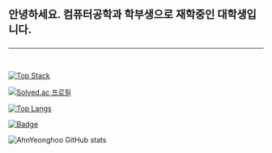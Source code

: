 ## 안녕하세요. 컴퓨터공학과 학부생으로 재학중인 대학생입니다.

### 

<hr />

<br>



[![Top Stack](https://widget.realdeveloper.pro/api/top?stack=Python,Django,Node.js)](https://github.com/dksdudgn00)

[![Solved.ac 프로필](http://mazassumnida.wtf/api/v2/generate_badge?boj=dksdudgn00)](https://solved.ac/dksdudgn00)

[![Top Langs](https://github-readme-stats.vercel.app/api/top-langs/?username=AhnYeonghoo&layout=compact&theme=tokyonight&langs_count=8)](https://github.com/anuraghazra/github-readme-stats)

[![Badge](https://widget.realdeveloper.pro/api/badge?title=Languages&badges=Python,C,JavaScript,Django,Node.js)](https://github.com/dksdudgn00)

![AhnYeonghoo GitHub stats](https://github-readme-stats.vercel.app/api?AhnYeonghoo=anuraghazra&show_icons=true&theme=merko)





